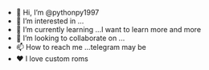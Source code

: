 - 👋 Hi, I’m @pythonpy1997
- 👀 I’m interested in ...
- 🌱 I’m currently learning ...I want to learn more and more
- 💞️ I’m looking to collaborate on ...
- 📫 How to reach me ...telegram may be
- ❤️ I love custom roms

<!---
pythonpy1997/pythonpy1997 is a ✨ special ✨ repository because its `README.md` (this file) appears on your GitHub profile.
You can click the Preview link to take a look at your changes.
--->
